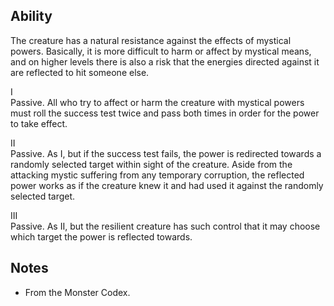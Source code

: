 ## Ability
The creature has a natural resistance against the effects of mystical powers. Basically, it is more difficult to harm or affect by mystical means, and on higher levels there is also a risk that the energies directed against it are reflected to hit someone else.

I<br>Passive. All who try to affect or harm the creature with mystical powers must roll the success test twice and pass both times in order for the power to take effect.

II<br>Passive. As I, but if the success test fails, the power is redirected towards a randomly selected target within sight of the creature. Aside from the attacking mystic suffering from any temporary corruption, the reflected power works as if the creature knew it and had used it against the randomly selected target.

III<br>Passive. As II, but the resilient creature has such control that it may choose which target the power is reflected towards.
## Notes
* From the Monster Codex.